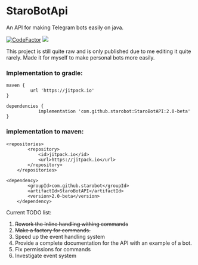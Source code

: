# StaroBotApi
 An API for making Telegram bots easily on java.

[![CodeFactor](https://www.codefactor.io/repository/github/starobot/starobotapi/badge)](https://www.codefactor.io/repository/github/starobot/starobotapi)
[![](https://tokei.rs/b1/github/starobot/starobotapi)](https://github.com/starobot/starobotapi)

 This project is still quite raw and is only published due to me editing it quite rarely. Made it for myself to make personal bots more easily. 

 ### Implementation to gradle:
```
maven {
         url 'https://jitpack.io'
}

dependencies {
	        implementation 'com.github.starobot:StaroBotAPI:2.0-beta'
}
```
### implementation to maven:
```
<repositories>
		<repository>
		    <id>jitpack.io</id>
		    <url>https://jitpack.io</url>
		</repository>
	</repositories>

<dependency>
	    <groupId>com.github.starobot</groupId>
	    <artifactId>StaroBotAPI</artifactId>
	    <version>2.0-beta</version>
	</dependency>
```

Current TODO list:
1. <del> Rework the Inline handling withing commands
2. <del> Make a factory for commands.
3. Speed up the event handling system
4. Provide a complete documentation for the API with an example of a bot.
5. Fix permissions for commands
6. Investigate event system
